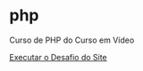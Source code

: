 # php
 Curso de PHP do Curso em Vídeo

<a href="https://jhonathanemanuel.github.io/html-css/desafios/desafio%20010%20site-%20android%20versão%20guanabara/android.html">Executar o Desafio do Site</a>